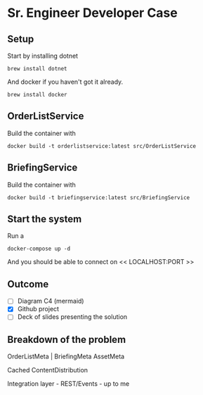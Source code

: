 # Sr. Engineer Developer Case


## Setup

Start by installing dotnet

``` brew install dotnet ```

And docker if you haven't got it already.

``` brew install docker ```

## OrderListService

Build the container with

``` docker build -t orderlistservice:latest src/OrderListService ```

## BriefingService

Build the container with

``` docker build -t briefingservice:latest src/BriefingService ```

## Start the system

Run a

``` docker-compose up -d ```

And you should be able to connect on << LOCALHOST:PORT >>

## Outcome
- [ ] Diagram C4 (mermaid)
- [x] Github project
- [ ] Deck of slides presenting the solution

## Breakdown of the problem

OrderListMeta
     |
BriefingMeta
AssetMeta


Cached ContentDistribution


Integration layer - REST/Events - up to me




